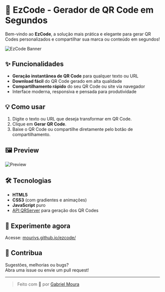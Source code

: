 # 🚀 EzCode - Gerador de QR Code em Segundos

Bem-vindo ao **EzCode**, a solução mais prática e elegante para gerar QR Codes personalizados e compartilhar sua marca ou conteúdo em segundos!

![EzCode Banner](https://img.icons8.com/?size=100&id=11877&format=png&color=572282)

## ✨ Funcionalidades

- **Geração instantânea de QR Code** para qualquer texto ou URL
- **Download fácil** do QR Code gerado em alta qualidade
- **Compartilhamento rápido** do seu QR Code ou site via navegador
- Interface moderna, responsiva e pensada para produtividade

## 💡 Como usar

1. Digite o texto ou URL que deseja transformar em QR Code.
2. Clique em **Gerar QR Code**.
3. Baixe o QR Code ou compartilhe diretamente pelo botão de compartilhamento.

## 🖼️ Preview

![Preview](https://mourivs.github.io/ezcode/preview.jpg)

## 🛠️ Tecnologias

- **HTML5**
- **CSS3** (com gradientes e animações)
- **JavaScript** puro
- [API QRServer](https://goqr.me/api/) para geração dos QR Codes

## 📲 Experimente agora

Acesse: [mourivs.github.io/ezcode/](https://mourivs.github.io/ezcode/)

## 🤝 Contribua

Sugestões, melhorias ou bugs?  
Abra uma issue ou envie um pull request!

---

> Feito com 💜 por [Gabriel Moura](https://github.com/mourivs)
